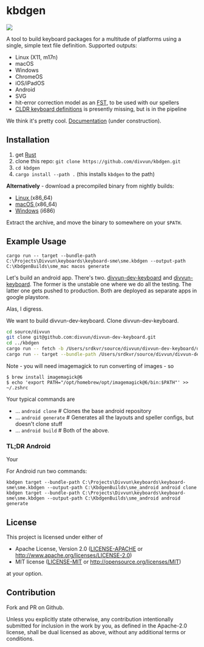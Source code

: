 # kbdgen

[![](https://divvun-tc.thetc.se/api/github/v1/repository/divvun/kbdgen/main/badge.svg)](https://divvun-tc.thetc.se/api/github/v1/repository/divvun/kbdgen/main/latest)

A tool to build keyboard packages for a multitude of platforms using a single, simple text file definition. Supported outputs:

- Linux (X11, m17n)
- macOS
- Windows
- ChromeOS
- iOS/iPadOS
- Android
- SVG
- hit-error correction model as an [FST](https://en.wikipedia.org/wiki/Finite-state_machine), to be used with our spellers
- [CLDR keyboard definitions](https://cldr.unicode.org/index/keyboard-workgroup) is presently missing, but is in the pipeline

We think it's pretty cool.
[Documentation](https://divvun.github.io/kbdgen/) (under construction).

## Installation

1. get [Rust](https://www.rust-lang.org/learn/get-started)
1. clone this repo: `git clone https://github.com/divvun/kbdgen.git`
2. `cd kbdgen`
1. `cargo install --path .` (this installs `kbdgen` to the path)

**Alternatively** - download a precompiled binary from nightly builds:

* [Linux  ](https://pahkat.uit.no/devtools/download/kbdgen?channel=nightly&platform=linux)   (x86_64)
* [macOS  ](https://pahkat.uit.no/devtools/download/kbdgen?channel=nightly&platform=macos)   (x86_64)
* [Windows](https://pahkat.uit.no/devtools/download/kbdgen?channel=nightly&platform=windows) (i686)

Extract the archive, and move the binary to somewhere on your `$PATH`.

## Example Usage

`cargo run -- target --bundle-path C:\Projects\Divvun\keyboards\keyboard-sme\sme.kbdgen --output-path C:\KbdgenBuilds\sme_mac macos generate`


Let's build an android app. There's two. [divvun-dev-keyboard](https://github.com/divvun/divvun-dev-keyboard) and [divvun-keyboard](https://github.com/divvun/divvun-keyboard). The former is the unstable one where we do all the testing. The latter one gets pushed to production. Both are deployed as separate apps in google playstore. 

Alas, I digress. 

We want to build divvun-dev-keyboard. Clone divvun-dev-keyboard. 

```bash
cd source/divvun
git clone git@github.com:divvun/divvun-dev-keyboard.git 
cd ../kbdgen
cargo run -- fetch -b /Users/srdkvr/source/divvun/divvun-dev-keyboard/divvun-dev.kbdgen #fetches deps
cargo run -- target --bundle-path /Users/srdkvr/source/divvun/divvun-dev-keyboard/divvun-dev.kbdgen --output-path ~/source/divvun/android_keyboard android build
```

Note - you will need imagemagick to run converting of images - so 

```
$ brew install imagemagick@6
$ echo 'export PATH="/opt/homebrew/opt/imagemagick@6/bin:$PATH"' >> ~/.zshrc
```

Your typical commands are

- ... `android clone` # Clones the base android repository
- ... `android generate` # Generates all the layouts and speller configs, but doesn't clone stuff
- ... `android build` # Both of the above. 


### TL;DR Android

Your 


For Android run two commands:

```
kbdgen target --bundle-path C:\Projects\Divvun\keyboards\keyboard-sme\sme.kbdgen --output-path C:\KbdgenBuilds\sme_android android clone
kbdgen target --bundle-path C:\Projects\Divvun\keyboards\keyboard-sme\sme.kbdgen --output-path C:\KbdgenBuilds\sme_android android generate
```

## License

This project is licensed under either of

 * Apache License, Version 2.0 ([LICENSE-APACHE](LICENSE-APACHE) or http://www.apache.org/licenses/LICENSE-2.0)
 * MIT license ([LICENSE-MIT](LICENSE-MIT) or http://opensource.org/licenses/MIT)

at your option.

## Contribution

Fork and PR on Github.

Unless you explicitly state otherwise, any contribution intentionally submitted
for inclusion in the work by you, as defined in the Apache-2.0 license, shall be dual licensed as above, without any
additional terms or conditions.

